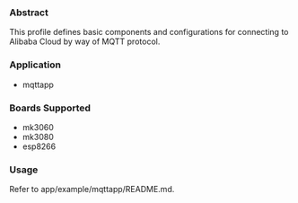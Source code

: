 ### Abstract
This profile defines basic components and configurations for connecting to Alibaba Cloud by way of MQTT protocol.

### Application
- mqttapp

### Boards Supported
- mk3060
- mk3080
- esp8266

### Usage
Refer to app/example/mqttapp/README.md.
